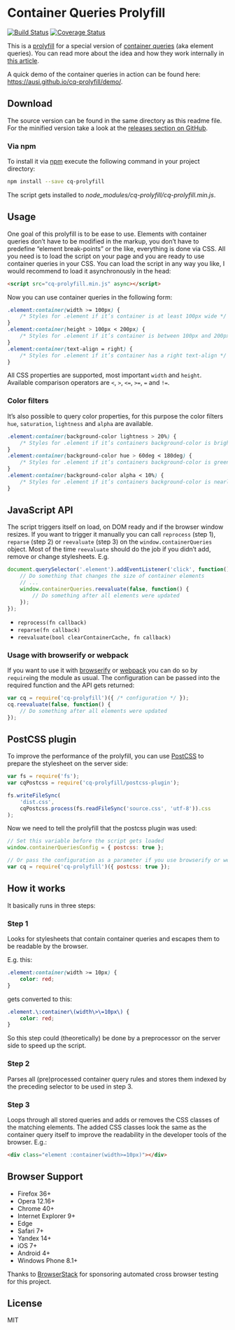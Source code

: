 # Container Queries Prolyfill

[![Build Status](https://travis-ci.org/ausi/cq-prolyfill.svg?branch=master)](https://travis-ci.org/ausi/cq-prolyfill/branches) [![Coverage Status](https://coveralls.io/repos/ausi/cq-prolyfill/badge.svg?branch=master&service=github)](https://coveralls.io/github/ausi/cq-prolyfill?branch=master)

This is a [prolyfill](https://au.si/what-is-a-prolyfill) for a special version of [container queries](https://github.com/ResponsiveImagesCG/container-queries) (aka element queries). You can read more about the idea and how they work internally in [this article](https://au.si/css-container-element-queries).

A quick demo of the container queries in action can be found here: <https://ausi.github.io/cq-prolyfill/demo/>.

## Download

The source version can be found in the same directory as this readme file. For the minified version take a look at the [releases section on GitHub](https://github.com/ausi/cq-prolyfill/releases).

### Via npm

To install it via [npm](https://www.npmjs.com/) execute the following command in your project directory:

```bash
npm install --save cq-prolyfill
```

The script gets installed to *node_modules/cq-prolyfill/cq-prolyfill.min.js*.

## Usage

One goal of this prolyfill is to be ease to use. Elements with container queries don’t have to be modified in the markup, you don’t have to predefine “element break-points” or the like, everything is done via CSS. All you need is to load the script on your page and you are ready to use container queries in your CSS. You can load the script in any way you like, I would recommend to load it asynchronously in the head:

```html
<script src="cq-prolyfill.min.js" async></script>
```

Now you can use container queries in the following form:

```css
.element:container(width >= 100px) {
	/* Styles for .element if it’s container is at least 100px wide */
}
.element:container(height > 100px < 200px) {
	/* Styles for .element if it’s container is between 100px and 200px high */
}
.element:container(text-align = right) {
	/* Styles for .element if it’s container has a right text-align */
}
```

All CSS properties are supported, most important `width` and `height`. Available comparison operators are `<`, `>`, `<=`, `>=`, `=` and `!=`.

### Color filters

It’s also possible to query color properties, for this purpose the color filters `hue`, `saturation`, `lightness` and `alpha` are available.

```css
.element:container(background-color lightness > 20%) {
	/* Styles for .element if it’s containers background-color is brighter than 20% */
}
.element:container(background-color hue > 60deg < 180deg) {
	/* Styles for .element if it’s containers background-color is greenish */
}
.element:container(background-color alpha < 10%) {
	/* Styles for .element if it’s containers background-color is nearly transparent */
}
```

## JavaScript API

The script triggers itself on load, on DOM ready and if the browser window resizes. If you want to trigger it manually you can call `reprocess` (step 1), `reparse` (step 2) or `reevaluate` (step 3) on the `window.containerQueries` object. Most of the time `reevaluate` should do the job if you didn’t add, remove or change stylesheets. E.g.

```js
document.querySelector('.element').addEventListener('click', function() {
	// Do something that changes the size of container elements
	// ...
	window.containerQueries.reevaluate(false, function() {
		// Do something after all elements were updated
	});
});
```

* `reprocess(fn callback)`
* `reparse(fn callback)`
* `reevaluate(bool clearContainerCache, fn callback)`

### Usage with browserify or webpack

If you want to use it with [browserify](http://browserify.org/) or [webpack](https://webpack.github.io/) you can do so by `require`ing the module as usual. The configuration can be passed into the required function and the API gets returned:

```js
var cq = require('cq-prolyfill')({ /* configuration */ });
cq.reevaluate(false, function() {
	// Do something after all elements were updated
});
```

## PostCSS plugin

To improve the performance of the prolyfill, you can use [PostCSS](https://github.com/postcss/postcss) to prepare the stylesheet on the server side:

```js
var fs = require('fs');
var cqPostcss = require('cq-prolyfill/postcss-plugin');

fs.writeFileSync(
	'dist.css',
	cqPostcss.process(fs.readFileSync('source.css', 'utf-8')).css
);
```

Now we need to tell the prolyfill that the postcss plugin was used:

```js
// Set this variable before the script gets loaded
window.containerQueriesConfig = { postcss: true };

// Or pass the configuration as a parameter if you use browserify or webpack
var cq = require('cq-prolyfill')({ postcss: true });
```

## How it works

It basically runs in three steps:

### Step 1

Looks for stylesheets that contain container queries and escapes them to be readable by the browser.

E.g. this:

```css
.element:container(width >= 10px) {
	color: red;
}
```

gets converted to this:

```css
.element.\:container\(width\>\=10px\) {
	color: red;
}
```

So this step could (theoretically) be done by a preprocessor on the server side to speed up the script.

### Step 2

Parses all (pre)processed container query rules and stores them indexed by the preceding selector to be used in step 3.

### Step 3

Loops through all stored queries and adds or removes the CSS classes of the matching elements. The added CSS classes look the same as the container query itself to improve the readability in the developer tools of the browser. E.g.:

```html
<div class="element :container(width>=10px)"></div>
```

## Browser Support

* Firefox 36+
* Opera 12.16+
* Chrome 40+
* Internet Explorer 9+
* Edge
* Safari 7+
* Yandex 14+
* iOS 7+
* Android 4+
* Windows Phone 8.1+

Thanks to [BrowserStack](https://www.browserstack.com/automate) for sponsoring automated cross browser testing for this project.

## License

MIT
